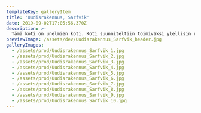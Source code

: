 ```yaml
---
templateKey: galleryItem
title: 'Uudisrakennus, Sarfvik'
date: 2019-09-02T17:05:56.370Z
description: >-
  Tämä koti on unelmien koti. Koti suunniteltiin toimivaksi ylellisin ratkaisuin. Perheelle tärkeitä toiveita olivat vanhempien oma siipi ylellisine kylpyhuoneineen, nuorisolle omat tilat alakertaan, leffahuone ja koti-spa. Materiaaleiksi valittiin korkealaatuisia tuotteita ja harmonista kokonaisuutta rikottiin sopivasti rouheilla yksityiskohdilla.
previewImage: /assets/dev/Uudisrakennus_Sarfvik_header.jpg
galleryImages:
  - /assets/prod/Uudisrakennus_Sarfvik_1.jpg
  - /assets/prod/Uudisrakennus_Sarfvik_2.jpg
  - /assets/prod/Uudisrakennus_Sarfvik_3.jpg
  - /assets/prod/Uudisrakennus_Sarfvik_4.jpg
  - /assets/prod/Uudisrakennus_Sarfvik_5.jpg
  - /assets/prod/Uudisrakennus_Sarfvik_6.jpg
  - /assets/prod/Uudisrakennus_Sarfvik_7.jpg
  - /assets/prod/Uudisrakennus_Sarfvik_8.jpg
  - /assets/prod/Uudisrakennus_Sarfvik_9.jpg
  - /assets/prod/Uudisrakennus_Sarfvik_10.jpg
---
```

